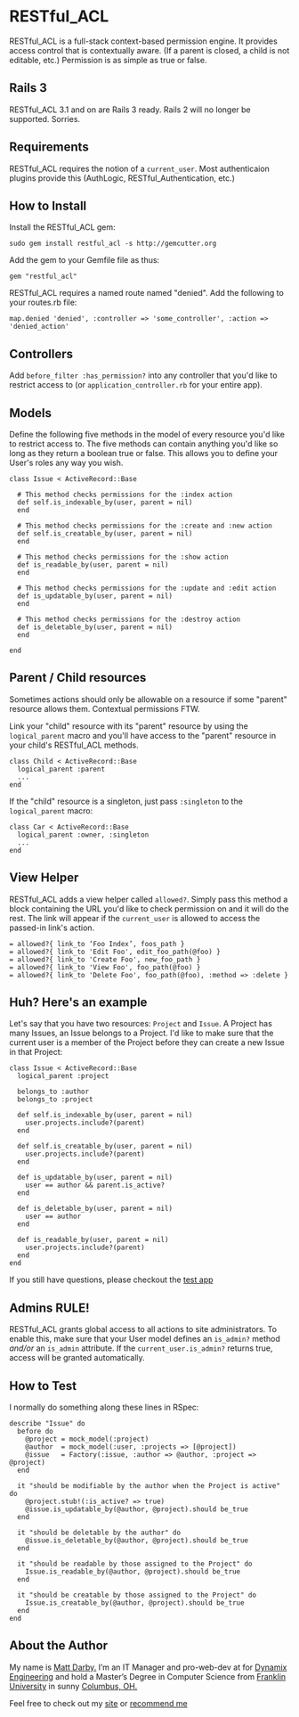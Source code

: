 RESTful_ACL
===========
RESTful_ACL is a full-stack context-based permission engine. It provides access control that is contextually aware. (If a parent is closed, a child is not editable, etc.) Permission is as simple as true or false.

Rails 3
-------
RESTful_ACL 3.1 and on are Rails 3 ready. Rails 2 will no longer be supported. Sorries.

Requirements
------------
RESTful_ACL requires the notion of a `current_user`. Most authenticaion plugins provide this (AuthLogic, RESTful_Authentication, etc.)

How to Install
--------------
Install the RESTful_ACL gem:
<pre><code>sudo gem install restful_acl -s http://gemcutter.org</code></pre>

Add the gem to your Gemfile file as thus:
<pre><code>gem "restful_acl"</code></pre>

RESTful_ACL requires a named route named "denied". Add the following to your routes.rb file:
<pre><code>map.denied 'denied', :controller => 'some_controller', :action => 'denied_action'</code></pre>

Controllers
-----------
Add `before_filter :has_permission?` into any controller that you'd like to restrict access to (or `application_controller.rb` for your entire app).

Models
------
Define the following five methods in the model of every resource you'd like to restrict access to. The five methods can contain anything you'd like so long as they return a boolean true or false. This allows you to define your User's roles any way you wish.

<pre><code>class Issue < ActiveRecord::Base

  # This method checks permissions for the :index action
  def self.is_indexable_by(user, parent = nil)
  end

  # This method checks permissions for the :create and :new action
  def self.is_creatable_by(user, parent = nil)
  end

  # This method checks permissions for the :show action
  def is_readable_by(user, parent = nil)
  end

  # This method checks permissions for the :update and :edit action
  def is_updatable_by(user, parent = nil)
  end

  # This method checks permissions for the :destroy action
  def is_deletable_by(user, parent = nil)
  end

end
</code></pre>

Parent / Child resources
------------------------

Sometimes actions should only be allowable on a resource if some "parent" resource allows them. Contextual permissions FTW.

Link your "child" resource with its "parent" resource by using the `logical_parent` macro and you'll have access to the "parent" resource in your child's RESTful_ACL methods.

<pre><code>class Child < ActiveRecord::Base
  logical_parent :parent
  ...
end
</code></pre>

If the "child" resource is a singleton, just pass `:singleton` to the `logical_parent` macro:

<pre><code>class Car < ActiveRecord::Base
  logical_parent :owner, :singleton
  ...
end
</code></pre>

View Helper
-----------

RESTful_ACL adds a view helper called `allowed?`. Simply pass this method a block containing the URL you'd like to check permission on and it will do the rest.
The link will appear if the `current_user` is allowed to access the passed-in link's action.

<pre><code>= allowed?{ link_to ‘Foo Index’, foos_path }
= allowed?{ link_to 'Edit Foo', edit_foo_path(@foo) }
= allowed?{ link_to 'Create Foo', new_foo_path }
= allowed?{ link_to 'View Foo', foo_path(@foo) }
= allowed?{ link_to 'Delete Foo', foo_path(@foo), :method => :delete }
</code></pre>


Huh? Here's an example
----------------------
Let's say that you have two resources: `Project` and `Issue`. A Project has many Issues, an Issue belongs to a Project. I'd like to make sure that the current user is a member of the Project before they can create a new Issue in that Project:

<pre><code>class Issue < ActiveRecord::Base
  logical_parent :project

  belongs_to :author
  belongs_to :project

  def self.is_indexable_by(user, parent = nil)
    user.projects.include?(parent)
  end

  def self.is_creatable_by(user, parent = nil)
    user.projects.include?(parent)
  end

  def is_updatable_by(user, parent = nil)
    user == author && parent.is_active?
  end

  def is_deletable_by(user, parent = nil)
    user == author
  end

  def is_readable_by(user, parent = nil)
    user.projects.include?(parent)
  end
end
</code></pre>

If you still have questions, please checkout the [test app](http://github.com/mdarby/restful_acl_app)

Admins RULE!
------------
RESTful_ACL grants global access to all actions to site administrators. To enable this, make sure that your User model defines an `is_admin?` method *and/or* an `is_admin` attribute. If the `current_user.is_admin?` returns true, access will be granted automatically.

How to Test
-----------
I normally do something along these lines in RSpec:

<pre><code>describe "Issue" do
  before do
    @project = mock_model(:project)
    @author  = mock_model(:user, :projects => [@project])
    @issue   = Factory(:issue, :author => @author, :project => @project)
  end

  it "should be modifiable by the author when the Project is active" do
    @project.stub!(:is_active? => true)
    @issue.is_updatable_by(@author, @project).should be_true
  end

  it "should be deletable by the author" do
    @issue.is_deletable_by(@author, @project).should be_true
  end

  it "should be readable by those assigned to the Project" do
    Issue.is_readable_by(@author, @project).should be_true
  end

  it "should be creatable by those assigned to the Project" do
    Issue.is_creatable_by(@author, @project).should be_true
  end
end
</code></pre>

About the Author
----------------
My name is [Matt Darby.](http://blog.matt-darby.com) I’m an IT Manager and pro-web-dev at for [Dynamix Engineering](http://dynamix-ltd.com) and hold a Master’s Degree in Computer Science from [Franklin University](http://www.franklin.edu) in sunny [Columbus, OH.](http://en.wikipedia.org/wiki/Columbus,_Ohio)

Feel free to check out my [site](http://matt-darby.com) or [recommend me](http://www.workingwithrails.com/person/10908-matt-darby)
